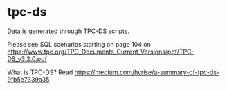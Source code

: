 # tpc-ds

Data is generated through TPC-DS scripts.

Please see SQL scenarios starting on page 104 on https://www.tpc.org/TPC_Documents_Current_Versions/pdf/TPC-DS_v3.2.0.pdf

What is TPC-DS?  Read https://medium.com/hyrise/a-summary-of-tpc-ds-9fb5e7339a35
